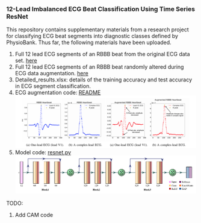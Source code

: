 ### 12-Lead Imbalanced ECG Beat Classification Using Time Series ResNet

This repository contains supplementary materials from a research project for classifying ECG beat segments into diagnostic classes defined by PhysioBank.
Thus far, the following materials have been uploaded.
1. Full 12 lead ECG segments of an RBBB beat from the original ECG data set. [here](supplemental_plots/Figure2)
2. Full 12 lead ECG segments of an RBBB beat randomly altered during ECG data augmentation. [here](supplemental_plots/Figure3)
3. Detailed_results.xlsx: details of the training accuracy and test accuracy in ECG segment classification.
4. ECG augmentation code: [README](https://github.com/jackwboynton/ecg-augmentation/README.md)
  ![AugTest](imgs/rbbb.png)
5. Model code: [resnet.py](resnet/resnet.py)
  ![ResNetArch](imgs/resnet.png)

TODO:
1. Add CAM code
